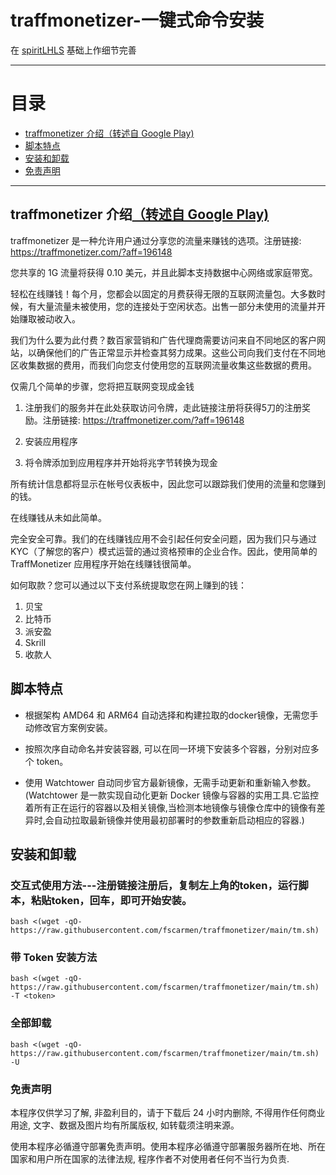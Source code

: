 # traffmonetizer-一键式命令安装

在 [spiritLHLS](https://github.com/spiritLHLS/traffmonetizer-one-click-command-installation) 基础上作细节完善

* * *

# 目录

- [traffmonetizer 介绍（转述自 Google Play)](README.md#traffmonetizer-介绍转述自-google-play)
- [脚本特点](README.md#脚本特点)
- [安装和卸载](README.md#)
- [免责声明](README.md#免责声明)

* * *

## traffmonetizer 介绍[（转述自 Google Play)](https://play.google.com/store/apps/details?id=com.traffmonetizer.client)

traffmonetizer 是一种允许用户通过分享您的流量来赚钱的选项。注册链接: https://traffmonetizer.com/?aff=196148

您共享的 1G 流量将获得 0.10 美元，并且此脚本支持数据中心网络或家庭带宽。

轻松在线赚钱！每个月，您都会以固定的月费获得无限的互联网流量包。大多数时候，有大量流量未被使用，您的连接处于空闲状态。出售一部分未使用的流量并开始赚取被动收入。

我们为什么要为此付费？数百家营销和广告代理商需要访问来自不同地区的客户网站，以确保他们的广告正常显示并检查其努力成果。这些公司向我们支付在不同地区收集数据的费用，而我们向您支付使用您的互联网流量收集这些数据的费用。

仅需几个简单的步骤，您将把互联网变现成金钱

1. 注册我们的服务并在此处获取访问令牌，走此链接注册将获得5刀的注册奖励。注册链接: https://traffmonetizer.com/?aff=196148

2. 安装应用程序

3. 将令牌添加到应用程序并开始将兆字节转换为现金

所有统计信息都将显示在帐号仪表板中，因此您可以跟踪我们使用的流量和您赚到的钱。

在线赚钱从未如此简单。

完全安全可靠。我们的在线赚钱应用不会引起任何安全问题，因为我们只与通过 KYC（了解您的客户）模式运营的通过资格预审的企业合作。因此，使用简单的 TraffMonetizer 应用程序开始在线赚钱很简单。

如何取款？您可以通过以下支付系统提取您在网上赚到的钱：

1. 贝宝
2. 比特币
3. 派安盈
4. Skrill
5. 收款人

## 脚本特点

* 根据架构 AMD64 和 ARM64 自动选择和构建拉取的docker镜像，无需您手动修改官方案例安装。

* 按照次序自动命名并安装容器, 可以在同一环境下安装多个容器，分别对应多个 token。

* 使用 Watchtower 自动同步官方最新镜像，无需手动更新和重新输入参数。(Watchtower 是一款实现自动化更新 Docker 镜像与容器的实用工具.它监控着所有正在运行的容器以及相关镜像,当检测本地镜像与镜像仓库中的镜像有差异时,会自动拉取最新镜像并使用最初部署时的参数重新启动相应的容器.)

## 安装和卸载

### 交互式使用方法---注册链接注册后，复制左上角的token，运行脚本，粘贴token，回车，即可开始安装。

```shell
bash <(wget -qO- https://raw.githubusercontent.com/fscarmen/traffmonetizer/main/tm.sh)
```

### 带 Token 安装方法

```shell
bash <(wget -qO- https://raw.githubusercontent.com/fscarmen/traffmonetizer/main/tm.sh) -T <token>
```

### 全部卸载

```shell
bash <(wget -qO- https://raw.githubusercontent.com/fscarmen/traffmonetizer/main/tm.sh) -U
```

### 免责声明

本程序仅供学习了解, 非盈利目的，请于下载后 24 小时内删除, 不得用作任何商业用途, 文字、数据及图片均有所属版权, 如转载须注明来源。

使用本程序必循遵守部署免责声明。使用本程序必循遵守部署服务器所在地、所在国家和用户所在国家的法律法规, 程序作者不对使用者任何不当行为负责.
